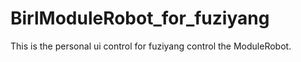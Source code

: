 # BirlModuleRobot_for_fuziyang
This is the personal ui control for fuziyang control the ModuleRobot.
